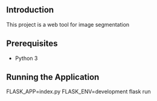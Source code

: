 ## Introduction

This project is a web tool for image segmentation

## Prerequisites

* Python 3

## Running the Application

  FLASK_APP=index.py FLASK_ENV=development flask run